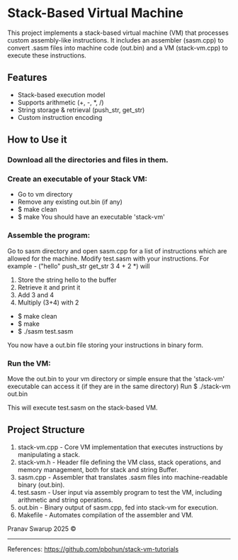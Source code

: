 # Stack-Based Virtual Machine
This project implements a stack-based virtual machine (VM) that processes custom assembly-like instructions. 
It includes an assembler (sasm.cpp) to convert .sasm files into machine code (out.bin) and a VM (stack-vm.cpp) to execute these instructions.

## Features

- Stack-based execution model
- Supports arithmetic (+, -, *, /)
- String storage & retrieval (push_str, get_str)
- Custom instruction encoding

## How to Use it

### Download all the directories and files in them.

### Create an executable of your Stack VM:

- Go to vm directory
- Remove any existing out.bin (if any)
- $ make clean
- $ make
You should have an executable 'stack-vm'

### Assemble the program:

Go to sasm directory and open sasm.cpp for a list of instructions which are allowed for the machine.
Modify test.sasm with your instructions. For example - ("hello" push_str get_str 3 4 + 2 *) will 
1. Store the string hello to the buffer
2. Retrieve it and print it
3. Add 3 and 4
4. Multiply (3+4) with 2

- $ make clean
- $ make
- $ ./sasm test.sasm

You now have a out.bin file storing your instructions in binary form. 

### Run the VM:

Move the out.bin to your vm directory or simple ensure that the 'stack-vm' executable can access it (if they are in the same directory)
Run $ ./stack-vm out.bin

This will execute test.sasm on the stack-based VM. 

## Project Structure
1. stack-vm.cpp	- Core VM implementation that executes instructions by manipulating a stack.
2. stack-vm.h	- Header file defining the VM class, stack operations, and memory management, both for stack and string Buffer.
3. sasm.cpp - 	Assembler that translates .sasm files into machine-readable binary (out.bin).
4. test.sasm -	User input via assembly program to test the VM, including arithmetic and string operations.
5. out.bin -	Binary output of sasm.cpp, fed into stack-vm for execution.
6. Makefile	- Automates compilation of the assembler and VM.

Pranav Swarup 2025 ©
________________________
References: https://github.com/pbohun/stack-vm-tutorials 
